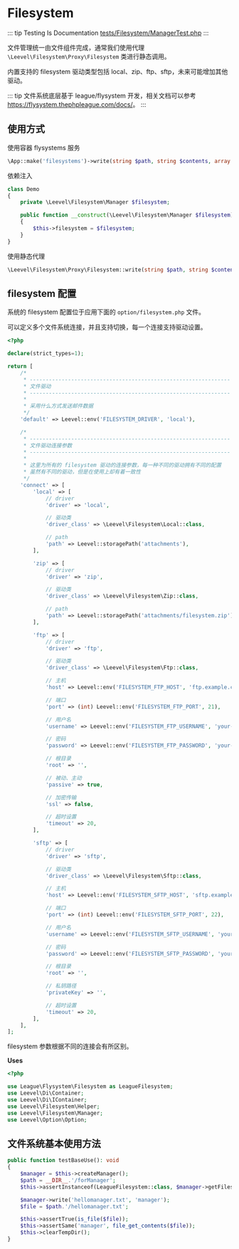 # Filesystem

::: tip Testing Is Documentation
[tests/Filesystem/ManagerTest.php](https://github.com/hunzhiwange/framework/blob/master/tests/Filesystem/ManagerTest.php)
:::
    
文件管理统一由文件组件完成，通常我们使用代理 `\Leevel\Filesystem\Proxy\Filesystem` 类进行静态调用。

内置支持的 filesystem 驱动类型包括 local、zip、ftp、sftp，未来可能增加其他驱动。

::: tip
文件系统底层基于 league/flysystem 开发，相关文档可以参考 <https://flysystem.thephpleague.com/docs/>。
:::

## 使用方式

使用容器 flysystems 服务

``` php
\App::make('filesystems')->write(string $path, string $contents, array $config = []): bool;
```

依赖注入

``` php
class Demo
{
    private \Leevel\Filesystem\Manager $filesystem;

    public function __construct(\Leevel\Filesystem\Manager $filesystem)
    {
        $this->filesystem = $filesystem;
    }
}
```

使用静态代理

``` php
\Leevel\Filesystem\Proxy\Filesystem::write(string $path, string $contents, array $config = []): bool;
```

## filesystem 配置

系统的 filesystem 配置位于应用下面的 `option/filesystem.php` 文件。

可以定义多个文件系统连接，并且支持切换，每一个连接支持驱动设置。

``` php
<?php

declare(strict_types=1);

return [
    /*
     * ---------------------------------------------------------------
     * 文件驱动
     * ---------------------------------------------------------------
     *
     * 采用什么方式发送邮件数据
     */
    'default' => Leevel::env('FILESYSTEM_DRIVER', 'local'),

    /*
     * ---------------------------------------------------------------
     * 文件驱动连接参数
     * ---------------------------------------------------------------
     *
     * 这里为所有的 filesystem 驱动的连接参数，每一种不同的驱动拥有不同的配置
     * 虽然有不同的驱动，但是在使用上却有着一致性
     */
    'connect' => [
        'local' => [
            // driver
            'driver' => 'local',

            // 驱动类
            'driver_class' => \Leevel\Filesystem\Local::class,

            // path
            'path' => Leevel::storagePath('attachments'),
        ],

        'zip' => [
            // driver
            'driver' => 'zip',

            // 驱动类
            'driver_class' => \Leevel\Filesystem\Zip::class,

            // path
            'path' => Leevel::storagePath('attachments/filesystem.zip'),
        ],

        'ftp' => [
            // driver
            'driver' => 'ftp',

            // 驱动类
            'driver_class' => \Leevel\Filesystem\Ftp::class,

            // 主机
            'host' => Leevel::env('FILESYSTEM_FTP_HOST', 'ftp.example.com'),

            // 端口
            'port' => (int) Leevel::env('FILESYSTEM_FTP_PORT', 21),

            // 用户名
            'username' => Leevel::env('FILESYSTEM_FTP_USERNAME', 'your-username'),

            // 密码
            'password' => Leevel::env('FILESYSTEM_FTP_PASSWORD', 'your-password'),

            // 根目录
            'root' => '',

            // 被动、主动
            'passive' => true,

            // 加密传输
            'ssl' => false,

            // 超时设置
            'timeout' => 20,
        ],

        'sftp' => [
            // driver
            'driver' => 'sftp',

            // 驱动类
            'driver_class' => \Leevel\Filesystem\Sftp::class,

            // 主机
            'host' => Leevel::env('FILESYSTEM_SFTP_HOST', 'sftp.example.com'),

            // 端口
            'port' => (int) Leevel::env('FILESYSTEM_SFTP_PORT', 22),

            // 用户名
            'username' => Leevel::env('FILESYSTEM_SFTP_USERNAME', 'your-username'),

            // 密码
            'password' => Leevel::env('FILESYSTEM_SFTP_PASSWORD', 'your-password'),

            // 根目录
            'root' => '',

            // 私钥路径
            'privateKey' => '',

            // 超时设置
            'timeout' => 20,
        ],
    ],
];

```

filesystem 参数根据不同的连接会有所区别。


**Uses**

``` php
<?php

use League\Flysystem\Filesystem as LeagueFilesystem;
use Leevel\Di\Container;
use Leevel\Di\IContainer;
use Leevel\Filesystem\Helper;
use Leevel\Filesystem\Manager;
use Leevel\Option\Option;
```

## 文件系统基本使用方法

``` php
public function testBaseUse(): void
{
    $manager = $this->createManager();
    $path = __DIR__.'/forManager';
    $this->assertInstanceof(LeagueFilesystem::class, $manager->getFilesystem());

    $manager->write('hellomanager.txt', 'manager');
    $file = $path.'/hellomanager.txt';

    $this->assertTrue(is_file($file));
    $this->assertSame('manager', file_get_contents($file));
    $this->clearTempDir();
}
```